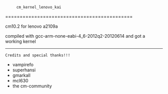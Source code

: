 	     cm_kernel_lenovo_kai
============================================

cm10.2 for lenovo a2109a

compiled with gcc-arm-none-eabi-4_6-2012q2-20120614 and got a working kernel


*********************************************
	Credits and special thanks!!!	

- vampirefo
- superhansi
- gmarkall
- mcl630
- the cm-community


